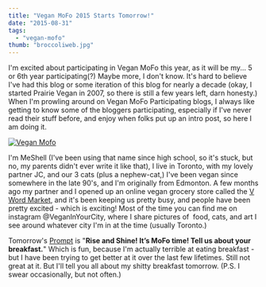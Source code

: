 ```yaml
---
title: "Vegan MoFo 2015 Starts Tomorrow!"
date: "2015-08-31"
tags:
  - "vegan-mofo"
thumb: "broccoliweb.jpg"
---
```


I'm excited about participating in Vegan MoFo this year, as it will be my... 5 or 6th year participating(?) Maybe more, I don't know. It's hard to believe I've had this blog or some iteration of this blog for nearly a decade (okay, I started Prairie Vegan in 2007, so there is still a few years left, darn honesty.) When I'm prowling around on Vegan MoFo Participating blogs, I always like getting to know some of the bloggers participating, especially if I've never read their stuff before, and enjoy when folks put up an intro post, so here I am doing it.

[![Vegan Mofo](images/broccoliweb.jpg)](http://veganmofo.com)

I'm MeShell (I've been using that name since high school, so it's stuck, but no, my parents didn't ever write it like that), I live in Toronto, with my lovely partner JC, and our 3 cats (plus a nephew-cat,) I've been vegan since somewhere in the late 90's, and I'm originally from Edmonton. A few months ago my partner and I opened up an online vegan grocery store called the [V Word Market](http://www.vwordmarket.com), and it's been keeping us pretty busy, and people have been pretty excited - which is exciting! Most of the time you can find me on instagram @VeganInYourCity, where I share pictures of  food, cats, and art I see around whatever city I'm in at the time (usually Toronto.)

Tomorrow's [Prompt](http://www.veganmofo.com/mofo2015-sign-ups-badges-banners/) is "**Rise and Shine! It’s MoFo time! Tell us about your breakfast.**" Which is fun, because I'm actually terrible at eating breakfast - but I have been trying to get better at it over the last few lifetimes. Still not great at it. But I'll tell you all about my shitty breakfast tomorrow. (P.S. I swear occasionally, but not often.)

